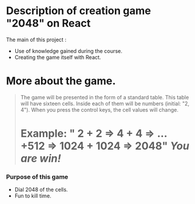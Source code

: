 # Description of creation game "2048" on React

The main of this project :
   

 - Use of knowledge gained during the course.
 - Creating the game itself with React.
 
 # More about the game.




> The game will be presented in the form of a standard table.
> This table will have sixteen cells. Inside each of them will be numbers (initial: "2, 4").
> When you press the control keys, the cell values will change.
> # Example: " 2 + 2 => 4 + 4 => ... +512 => 1024 + 1024 => 2048"  _You are win!_

### Purpose of this game

- Dial 2048 of the cells.
- Fun to kill time.
 
